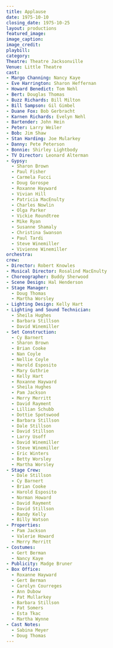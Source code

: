 ```yaml
---
title: Applause
date: 1975-10-10
closing_date: 1975-10-25
layout: productions
featured_image:
image_caption:
image_credit:
playbill:
category:
Theatre: Theatre Jacksonville
Venue: Little Theatre
cast:
- Margo Channing: Nancy Kaye
- Eve Harrington: Sharon Heffernan
- Howard Benedict: Tom Nehl
- Bert: Douglas Thomas
- Buzz Richards: Bill Milton
- Bill Sampson: Gil Gimbel
- Duane Fox: Bob Gerbracht
- Karnen Richards: Evelyn Nehl
- Bartender: John Hein
- Peter: Larry Weiler
- Bob: Jim Shaw
- Stan Harding: Joe Mularkey
- Danny: Pete Peterson
- Bonnie: Shirley Lightbody
- TV Director: Leonard Alterman
- Gypsy:
  - Sharon Brown
  - Paul Fisher
  - Carmela Fucci
  - Doug Gorospe
  - Roxanne Hayward
  - Vivian Hill
  - Patricia MacEnulty
  - Charles Nowlin
  - Olga Parker
  - Vickie Roundtree
  - Mike Ryan
  - Susanne Shamaly
  - Christina Swanson
  - Paul Tardi
  - Steve Winemiller
  - Vivienne Winemiller
orchestra:
crew:
- Director: Robert Knowles
- Musical Director: Rosalind MacEnulty
- Choreographer: Buddy Sherwood
- Scene Design: Hal Henderson
- Stage Manager:
  - Doug Thomas
  - Martha Worsley
- Lighting Design: Kelly Hart
- Lighting and Sound Technician:
  - Sheila Hughes
  - Barbara Stillson
  - David Winemiller
- Set Construction:
  - Cy Barnert
  - Sharon Brown
  - Brian Cooke
  - Nan Coyle
  - Nellie Coyle
  - Harold Esposito
  - Mary Guthrie
  - Kelly Hart
  - Roxanne Hayward
  - Sheila Hughes
  - Pam Jackson
  - Merry Merritt
  - David Rayment
  - Lillian Schubb
  - Dottie Spotswood
  - Barbara Stillson
  - Dale Stillson
  - David Stillson
  - Larry Usoff
  - David Winemiller
  - Steve Winemiller
  - Eric Winters
  - Betty Worsley
  - Martha Worsley
- Stage Crew:
  - Dale Stillson
  - Cy Barnert
  - Brian Cooke
  - Harold Esposito
  - Norman Howard
  - David Rayment
  - David Stillson
  - Randy Kelly
  - Billy Watson
- Properties:
  - Pam Jackson
  - Valerie Howard
  - Merry Merritt
- Costumes:
  - Gert Berman
  - Nancy Kaye
- Publicity: Madge Bruner
- Box Office:
  - Roxanne Hayward
  - Gert Berman
  - Carolyn Courreges
  - Ann Dubow
  - Pat Mullarkey
  - Barbara Stillson
  - Pat Somers
  - Esta Tkac
  - Martha Wynne
- Cast Notes:
  - Sabina Meyer
  - Doug Thomas
---
```

